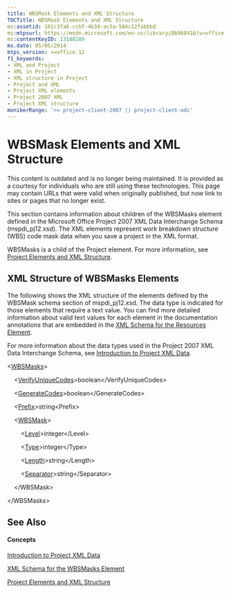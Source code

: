 ```yaml
---
title: WBSMask Elements and XML Structure
TOCTitle: WBSMask Elements and XML Structure
ms:assetid: 101c3fa6-ccbf-4b34-ac5a-584c12fabbbd
ms:mtpsurl: https://msdn.microsoft.com/en-us/library/Bb968416(v=office.12)
ms:contentKeyID: 13188109
ms.date: 05/05/2014
mtps_version: v=office.12
f1_keywords:
- XML and Project
- XML in Project
- XML structure in Project
- Project and XML
- Project XML elements
- Project 2007 XML
- Project XML structure
monikerRange: '>= project-client-2007 || project-client-odc'
---
```


# WBSMask Elements and XML Structure

This content is outdated and is no longer being maintained. It is provided as a courtesy for individuals who are still using these technologies. This page may contain URLs that were valid when originally published, but now link to sites or pages that no longer exist.

This section contains information about children of the WBSMasks element defined in the Microsoft Office Project 2007 XML Data Interchange Schema (mspdi\_pj12.xsd). The XML elements represent work breakdown structure (WBS) code mask data when you save a project in the XML format.

WBSMasks is a child of the Project element. For more information, see [Project Elements and XML Structure](bb968439\(v=office.12\).md).

## XML Structure of WBSMasks Elements

The following shows the XML structure of the elements defined by the WBSMask schema section of mspdi\_pj12.xsd. The data type is indicated for those elements that require a text value. You can find more detailed information about valid text values for each element in the documentation annotations that are embedded in the [XML Schema for the Resources Element](bb968511\(v=office.12\).md).

For more information about the data types used in the Project 2007 XML Data Interchange Schema, see [Introduction to Project XML Data](bb968652\(v=office.12\).md).

\<[WBSMasks](bb968580\(v=office.12\).md)\>

    \<[VerifyUniqueCodes](bb968528\(v=office.12\).md)\>boolean\</VerifyUniqueCodes\>

    \<[GenerateCodes](bb968704\(v=office.12\).md)\>boolean\</GenerateCodes\>

    \<[Prefix](bb968516\(v=office.12\).md)\>string\<Prefix\>

    \<[WBSMask](bb968641\(v=office.12\).md)\>

        \<[Level](bb968635\(v=office.12\).md)\>integer\</Level\>

        \<[Type](bb968434\(v=office.12\).md)\>integer\</Type\>

        \<[Length](bb968526\(v=office.12\).md)\>string\</Length\>

        \<[Separator](bb968421\(v=office.12\).md)\>string\</Separator\>

    \</WBSMask\>

\</WBSMasks\>

## See Also

#### Concepts

[Introduction to Project XML Data](bb968652\(v=office.12\).md)

[XML Schema for the WBSMasks Element](bb968565\(v=office.12\).md)

[Project Elements and XML Structure](bb968439\(v=office.12\).md)

